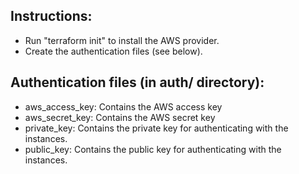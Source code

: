 ## Instructions:
- Run "terraform init" to install the AWS provider.
- Create the authentication files (see below).

## Authentication files (in auth/ directory):
- aws_access_key: Contains the AWS access key
- aws_secret_key: Contains the AWS secret key
- private_key: Contains the private key for authenticating with the instances.
- public_key: Contains the public key for authenticating with the instances.